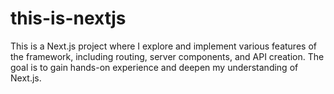 # this-is-nextjs
This is a Next.js project where I explore and implement various features of the framework, including routing, server components, and API creation. The goal is to gain hands-on experience and deepen my understanding of Next.js.
